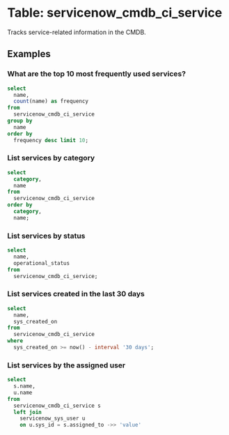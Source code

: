# Table: servicenow_cmdb_ci_service

Tracks service-related information in the CMDB.

## Examples

### What are the top 10 most frequently used services?

```sql
select
  name,
  count(name) as frequency 
from
  servicenow_cmdb_ci_service 
group by
  name 
order by
  frequency desc limit 10;
```

### List services by category

```sql
select
  category,
  name 
from
  servicenow_cmdb_ci_service 
order by
  category,
  name;
```

### List services by status

```sql
select
  name,
  operational_status 
from
  servicenow_cmdb_ci_service;
```

### List services created in the last 30 days

```sql
select
  name,
  sys_created_on 
from
  servicenow_cmdb_ci_service 
where
  sys_created_on >= now() - interval '30 days';
```

### List services by the assigned user

```sql
select
  s.name,
  u.name 
from
  servicenow_cmdb_ci_service s 
  left join
    servicenow_sys_user u 
    on u.sys_id = s.assigned_to ->> 'value'
```

